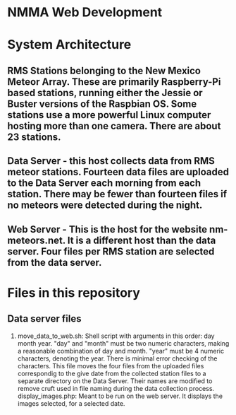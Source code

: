 # NMMA Web Development
# System Architecture
## RMS Stations belonging to the New Mexico Meteor Array. These are primarily Raspberry-Pi based stations, running either the Jessie or Buster versions of the Raspbian OS. Some stations use a more powerful Linux computer hosting more than one camera. There are about 23 stations.
## Data Server - this host collects data from RMS meteor stations. Fourteen data files are uploaded to the Data Server each morning from each station. There may be fewer than fourteen files if no meteors were detected during the night.
## Web Server - This is the host for the website nm-meteors.net. It is a different host than the data server. Four files per RMS station are selected from the data server.  
# Files in this repository
## Data server files
1. move_data_to_web.sh: Shell script with arguments in this order: day month year. "day" and "month" must be two numeric characters, making a reasonable combination of day and month. "year" must be 4 numeric characters, denoting the year. There is minimal error checking of the characters. This file moves the four files from the uploaded files correspondig to the give date from the collected station files to a separate directory on the Data Server. Their names are modified to remove cruft used in file naming during the data collection process.
display_images.php: Meant to be run on the web server. It displays the images selected, for a selected date.
